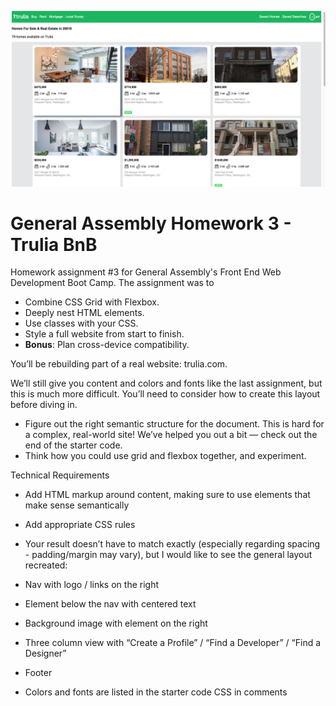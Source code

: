 ﻿
![Screenshot](https://raw.githubusercontent.com/Greg-Larson-NY/GA-Homework3/main/screen1.png)

# General Assembly Homework 3 - Trulia BnB

  

Homework assignment #3 for General Assembly's Front End Web Development Boot Camp. The assignment was to 
-   Combine CSS Grid with Flexbox.
-   Deeply nest HTML elements.
-   Use classes with your CSS.
-   Style a full website from start to finish.
-   **Bonus**: Plan cross-device compatibility.

You’ll be rebuilding part of a real website: trulia.com.

We’ll still give you content and colors and fonts like the last assignment, but this is much more difficult. You’ll need to consider how to create this layout before diving in.

-   Figure out the right semantic structure for the document. This is hard for a complex, real-world site! We’ve helped you out a bit — check out the end of the starter code.
-   Think how you could use grid and flexbox together, and experiment.

  

Technical Requirements

  

  

- Add HTML markup around content, making sure to use elements that make sense semantically

- Add appropriate CSS rules

  

- Your result doesn’t have to match exactly (especially regarding spacing - padding/margin may vary), but I would like to see the general layout recreated:

  

- Nav with logo / links on the right

- Element below the nav with centered text

- Background image with element on the right

- Three column view with “Create a Profile” / “Find a Developer” / “Find a Designer”

- Footer

  

- Colors and fonts are listed in the starter code CSS in comments




